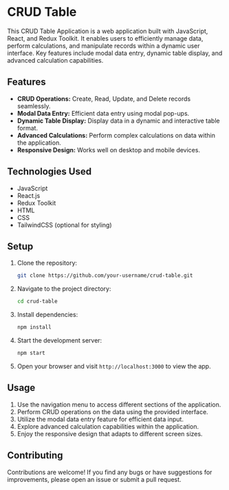 # CRUD Table

This CRUD Table Application is a web application built with JavaScript, React, and Redux Toolkit. It enables users to efficiently manage data, perform calculations, and manipulate records within a dynamic user interface. Key features include modal data entry, dynamic table display, and advanced calculation capabilities.

## Features

- **CRUD Operations:** Create, Read, Update, and Delete records seamlessly.
- **Modal Data Entry:** Efficient data entry using modal pop-ups.
- **Dynamic Table Display:** Display data in a dynamic and interactive table format.
- **Advanced Calculations:** Perform complex calculations on data within the application.
- **Responsive Design:** Works well on desktop and mobile devices.

## Technologies Used

- JavaScript
- React.js
- Redux Toolkit
- HTML
- CSS
- TailwindCSS (optional for styling)

## Setup

1. Clone the repository:

   ```bash
   git clone https://github.com/your-username/crud-table.git
   ```

2. Navigate to the project directory:

   ```bash
   cd crud-table
   ```

3. Install dependencies:

   ```bash
   npm install
   ```

4. Start the development server:

   ```bash
   npm start
   ```

5. Open your browser and visit `http://localhost:3000` to view the app.

## Usage

1. Use the navigation menu to access different sections of the application.
2. Perform CRUD operations on the data using the provided interface.
3. Utilize the modal data entry feature for efficient data input.
4. Explore advanced calculation capabilities within the application.
5. Enjoy the responsive design that adapts to different screen sizes.

## Contributing

Contributions are welcome! If you find any bugs or have suggestions for improvements, please open an issue or submit a pull request.
